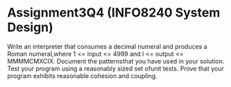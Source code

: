 # Assignment3Q4 (INFO8240 System Design)
Write an interpreter that consumes a decimal numeral and produces a Roman numeral,where 1 <= input <= 4999 and I <= output <= MMMMCMXCIX.  Document the patternsthat you have used in your solution.  Test your program using a reasonably sized set ofunit tests.  Prove that your program exhibits reasonable cohesion and coupling.
